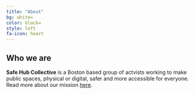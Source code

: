 ```yaml
---
title: "About"
bg: white=
color: black=
style: left
fa-icon: heart
---
```


<h2>Who we are </h2>
<strong>Safe Hub Collective</strong> is a Boston based group of actvists working to make public spaces, physical or digital, safer and more accessible for everyone. Read more about our mission <a href="http://safehubcollective.org/about">here</a>.

